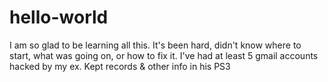 # hello-world
I am so glad to be learning all this. It's been hard, didn't know where to start, what was going on, or how to fix it. I've had at least 5 gmail accounts hacked by my ex. Kept records &amp; other info in his PS3
